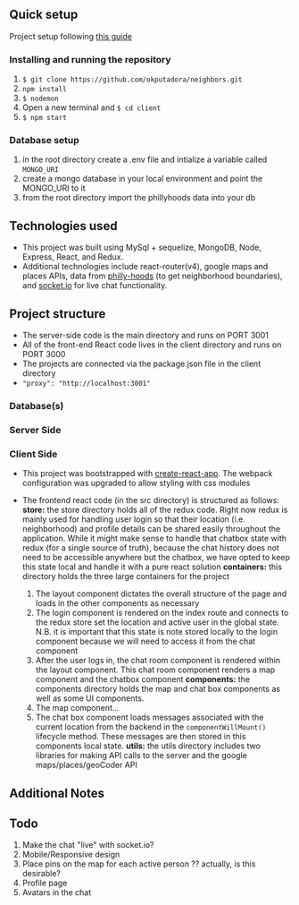 
## Quick setup
Project setup following [this guide](https://daveceddia.com/create-react-app-express-backend/)
### Installing and running the repository
1. `$ git clone https://github.com/okputadora/neighbors.git`
1. `npm install`
1. `$ nodemon`
1. Open a new terminal and `$ cd client`
1. `$ npm start`
### Database setup
1. in the root directory create a .env file and intialize a variable called `MONGO_URI`
1. create a mongo database in your local environment and point the MONGO_URI to it
1. from the root directory import the phillyhoods data into your db

## Technologies used
* This project was built using MySql + sequelize, MongoDB, Node, Express, React, and Redux.
* Additional technologies include react-router(v4), google maps and places APIs,
data from [philly-hoods](http://phillyhoods.net/) (to get neighborhood boundaries), and
[socket.io](https://socket.io/) for live chat functionality.

## Project structure
* The server-side code is the main directory and runs on PORT 3001
* All of the front-end React code lives in the client directory and runs on PORT 3000
* The projects are connected via the package.json file in the client directory
* `"proxy": "http://localhost:3001"`

### Database(s)

### Server Side

### Client Side
* This project was bootstrapped with [create-react-app](https://github.com/facebook/create-react-app).
The webpack configuration was upgraded to allow styling with css modules

* The frontend react code (in the src directory) is structured as follows:
 __store:__ the store directory holds all of the redux code. Right now redux
is mainly used for handling user login so that their location (i.e. neighborhood)
and profile details can be shared easily throughout the application. While it might
make sense to handle that chatbox state with redux (for a single source of truth),
because the chat history does not need to be accessible anywhere but the chatbox,
we have opted to keep this state local and handle it with a pure react solution
 __containers:__ this directory holds the three large containers for the project
  1. The layout component dictates the overall structure of the page and loads
  in the other components as necessary
  1. The login component is rendered on the index route and connects to the
  redux store set the location and active user in the global state. N.B. it
  is important that this state is note stored locally to the login component
  because we will need to access it from the chat component
  1. After the user logs in, the chat room component is rendered within the layout component.
  This chat room component renders a map component and the chatbox component
 __components:__ the components directory holds the map and chat box components
as well as some UI components.
  1. The map component...
  1. The chat box component loads messages associated with the current location
  from the backend in the `componentWillMount()` lifecycle method. These messages
  are then stored in this components local state.
 __utils:__ the utils directory includes two libraries for making API calls to
the server and the google maps/places/geoCoder API


## Additional Notes

## Todo
1. Make the chat "live" with socket.io?
1. Mobile/Responsive design
1. Place pins on the map for each active person ?? actually, is this desirable?
1. Profile page
1. Avatars in the chat

